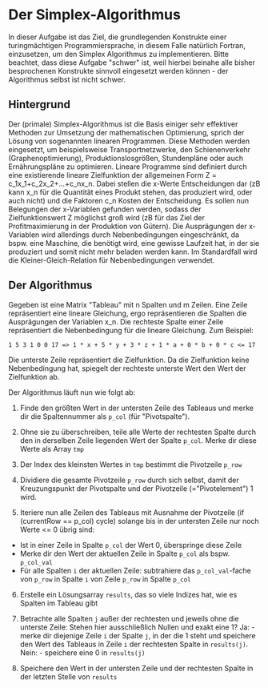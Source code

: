 # Der Simplex-Algorithmus

In dieser Aufgabe ist das Ziel, die grundlegenden Konstrukte einer turingmächtigen Programmiersprache, in diesem Falle natürlich Fortran, einzusetzen, um den Simplex Algorithmus zu implementieren.
Bitte beachtet, dass diese Aufgabe "schwer" ist, weil hierbei beinahe alle bisher besprochenen Konstrukte sinnvoll eingesetzt werden können - der Algorithmus selbst ist nicht schwer.

## Hintergrund

Der (primale) Simplex-Algorithmus ist die Basis einiger sehr effektiver Methoden zur Umsetzung der
mathematischen Optimierung, sprich der Lösung von sogenannten linearen Programmen. Diese Methoden werden
eingesetzt, um beispielsweise Transportnetzwerke, den Schienenverkehr (Graphenoptimierung), Produktionslosgrößen, Stundenpläne oder auch Ernährungspläne zu optimieren.
Lineare Programme sind definiert durch eine existierende lineare Zielfunktion der allgemeinen Form Z = c_1x_1+c_2x_2+...+c_nx_n. Dabei stellen die x-Werte Entscheidungen dar (zB kann x_n für die Quantität eines Produkt stehen, das produziert wird, oder auch nicht) und die Faktoren c_n Kosten der Entscheidung.
Es sollen nun Belegungen der x-Variablen gefunden werden, sodass der Zielfunktionswert Z möglichst groß wird (zB für das Ziel der Profitmaximierung in der Produktion von Gütern).
Die Ausprägungen der x-Variablen wird allerdings durch Nebenbedingungen eingeschränkt, da bspw. eine Maschine, die benötigt wird, eine gewisse Laufzeit hat, in der sie produziert und somit nicht mehr beladen werden kann. Im Standardfall wird die Kleiner-Gleich-Relation für Nebenbedingungen verwendet.

## Der Algorithmus

Gegeben ist eine Matrix "Tableau" mit n Spalten und m Zeilen. Eine Zeile repräsentiert eine lineare Gleichung, ergo repräsentieren die Spalten die Ausprägungen der Variablen x_n. Die rechteste Spalte einer Zeile repräsentiert die Nebenbedingung für die lineare Gleichung. Zum Beispiel:

```txt
1 5 3 1 0 0 17 => 1 * x + 5 * y + 3 * z + 1 * a + 0 * b + 0 * c <= 17
```

Die unterste Zeile repräsentiert die Zielfunktion. Da die Zielfunktion keine Nebenbedingung hat, spiegelt der rechteste unterste Wert den Wert der Zielfunktion ab.

Der Algorithmus läuft nun wie folgt ab:

1) Finde den größten Wert in der untersten Zeile des Tableaus und merke dir die Spaltennummer als ``p_col`` (für "Pivotspalte").

2) Ohne sie zu überschreiben, teile alle Werte der rechtesten Spalte durch den in derselben Zeile liegenden Wert der Spalte ``p_col``.
Merke dir diese Werte als Array ``tmp``

3) Der Index des kleinsten Wertes in ``tmp`` bestimmt die Pivotzeile ``p_row``

4) Dividiere die gesamte Pivotzeile ``p_row`` durch sich selbst, damit der Kreuzungspunkt der Pivotspalte und der Pivotzeile (="Pivotelement") 1 wird.

5) Iteriere nun alle Zeilen des Tableaus mit Ausnahme der Pivotzeile (if (currentRow == p_col) cycle) solange bis in der untersten Zeile nur noch Werte <= 0 übrig sind:

  - Ist in einer Zeile in Spalte ``p_col`` der Wert 0, überspringe diese Zeile
  - Merke dir den Wert der aktuellen Zeile in Spalte ``p_col`` als bspw. ``p_col_val``
  - Für alle Spalten ``i`` der aktuellen Zeile: subtrahiere das ``p_col_val``-fache von ``p_row`` in Spalte ``i`` von Zeile ``p_row`` in Spalte ``p_col``

6) Erstelle ein Lösungsarray ``results``, das so viele Indizes hat, wie es Spalten im Tableau gibt

6) Betrachte alle Spalten ``j`` außer der rechtesten und jeweils ohne die unterste Zeile: Stehen hier ausschließlich Nullen und exakt eine 1? Ja: - merke dir diejenige Zeile ``i`` der Spalte ``j``, in der die 1 steht und speichere den Wert des Tableaus in Zeile ``i`` der rechtesten Spalte in ``results(j)``. Nein: - speichere eine 0 in ``results(j)``

7) Speichere den Wert in der untersten Zeile und der rechtesten Spalte in der letzten Stelle von ``results``
